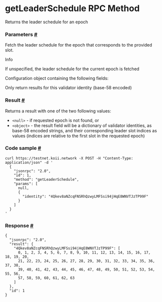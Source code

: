 # getLeaderSchedule RPC Method 
Returns the leader schedule for an epoch

### Parameters [#](#parameters)

Fetch the leader schedule for the epoch that corresponds to the provided slot.

Info

If unspecified, the leader schedule for the current epoch is fetched

Configuration object containing the following fields:

Only return results for this validator identity (base-58 encoded)

### Result [#](#result)

Returns a result with one of the two following values:

*   `<null>` - if requested epoch is not found, or
*   `<object>` - the result field will be a dictionary of validator identities, as base-58 encoded strings, and their corresponding leader slot indices as values (indices are relative to the first slot in the requested epoch)

### Code sample [#](#code-sample)

```
curl https://testnet.koii.network -X POST -H "Content-Type: application/json" -d '
  {
    "jsonrpc": "2.0",
    "id": 1,
    "method": "getLeaderSchedule",
    "params": [
      null,
      {
        "identity": "4Qkev8aNZcqFNSRhQzwyLMFSsi94jHqE8WNVTJzTP99F"
      }
    ]
  }
'
```


### Response [#](#response)

```
{
  "jsonrpc": "2.0",
  "result": {
    "4Qkev8aNZcqFNSRhQzwyLMFSsi94jHqE8WNVTJzTP99F": [
      0, 1, 2, 3, 4, 5, 6, 7, 8, 9, 10, 11, 12, 13, 14, 15, 16, 17, 18, 19, 20,
      21, 22, 23, 24, 25, 26, 27, 28, 29, 30, 31, 32, 33, 34, 35, 36, 37, 38,
      39, 40, 41, 42, 43, 44, 45, 46, 47, 48, 49, 50, 51, 52, 53, 54, 55, 56,
      57, 58, 59, 60, 61, 62, 63
    ]
  },
  "id": 1
}
```
